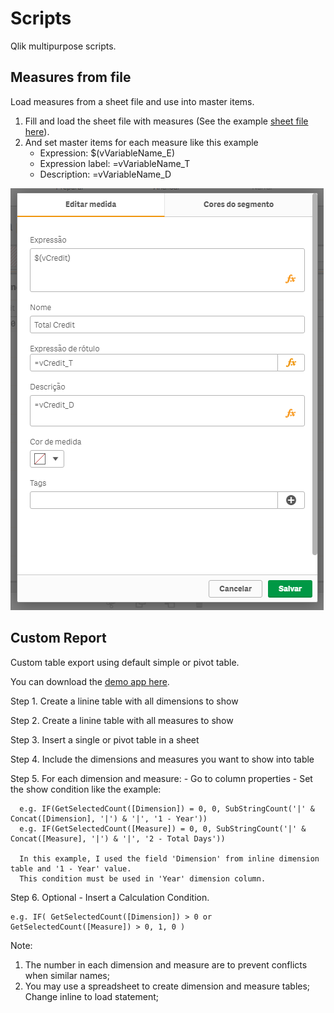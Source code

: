 # Scripts
Qlik multipurpose scripts.

## Measures from file
Load measures from a sheet file and use into master items.

1. Fill and load the sheet file with measures (See the example [sheet file here](MeasuresFromFile/Expressions.xlsx)).
2. And set master items for each measure like this example
	- Expression: $(vVariableName_E)
	- Expression label: =vVariableName_T
	- Description: =vVariableName_D

![alt text](MeasuresFromFile/MasterItemMeasure.PNG)
	
## Custom Report
Custom table export using default simple or pivot table.

You can download the [demo app here](CustomREport/CustomReport.qvf).

Step 1. Create a linine table with all dimensions to show

Step 2. Create a linine table with all measures to show

Step 3. Insert a single or pivot table in a sheet

Step 4. Include the dimensions and measures you want to show into table

Step 5. For each dimension and measure:
    - Go to column properties
    - Set the show condition like the example:
    
      e.g. IF(GetSelectedCount([Dimension]) = 0, 0, SubStringCount('|' & Concat([Dimension], '|') & '|', '1 - Year'))
      e.g. IF(GetSelectedCount([Measure]) = 0, 0, SubStringCount('|' & Concat([Measure], '|') & '|', '2 - Total Days'))
      
      In this example, I used the field 'Dimension' from inline dimension table and '1 - Year' value.
      This condition must be used in 'Year' dimension column.

Step 6. Optional - Insert a Calculation Condition.
	
	e.g. IF( GetSelectedCount([Dimension]) > 0 or GetSelectedCount([Measure]) > 0, 1, 0 )

Note:
1. The number in each dimension and measure are to prevent conflicts when similar names;
2. You may use a spreadsheet to create dimension and measure tables; Change inline to load statement;

